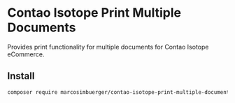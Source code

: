 # Contao Isotope Print Multiple Documents

Provides print functionality for multiple documents for Contao Isotope eCommerce.

## Install


```bash
composer require marcosimbuerger/contao-isotope-print-multiple-documents
```

